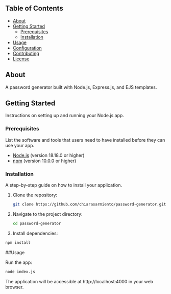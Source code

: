 ## Table of Contents

- [About](#about)
- [Getting Started](#getting-started)
  - [Prerequisites](#prerequisites)
  - [Installation](#installation)
- [Usage](#usage)
- [Configuration](#configuration)
- [Contributing](#contributing)
- [License](#license)

## About

A password generator built with Node.js, Express.js, and EJS templates.

## Getting Started

Instructions on setting up and running your Node.js app.

### Prerequisites

List the software and tools that users need to have installed before they can use your app.

- [Node.js](https://nodejs.org/) (version 18.18.0 or higher)
- [npm](https://www.npmjs.com/) (version 10.0.0 or higher)

### Installation

A step-by-step guide on how to install your application.

1. Clone the repository:

   ```bash
   git clone https://github.com/chiarasarmiento/password-generator.git
   ```

2. Navigate to the project directory:
   
   ```bash
   cd password-generator
   ```
   
4. Install dependencies:
   
  ```bash
  npm install
  ```

##Usage

  Run the app:
  
  ```bash
  node index.js
  ```
The application will be accessible at http://localhost:4000 in your web browser.  

